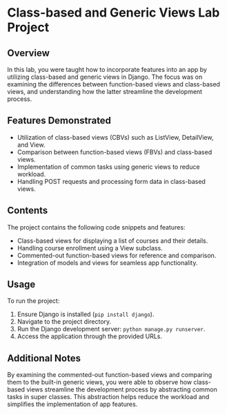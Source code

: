 # Class-based and Generic Views Lab Project

## Overview
In this lab, you were taught how to incorporate features into an app by utilizing class-based and generic views in Django. The focus was on examining the differences between function-based views and class-based views, and understanding how the latter streamline the development process.

## Features Demonstrated
- Utilization of class-based views (CBVs) such as ListView, DetailView, and View.
- Comparison between function-based views (FBVs) and class-based views.
- Implementation of common tasks using generic views to reduce workload.
- Handling POST requests and processing form data in class-based views.

## Contents
The project contains the following code snippets and features:
- Class-based views for displaying a list of courses and their details.
- Handling course enrollment using a View subclass.
- Commented-out function-based views for reference and comparison.
- Integration of models and views for seamless app functionality.

## Usage
To run the project:
1. Ensure Django is installed (`pip install django`).
2. Navigate to the project directory.
3. Run the Django development server: `python manage.py runserver`.
4. Access the application through the provided URLs.

## Additional Notes
By examining the commented-out function-based views and comparing them to the built-in generic views, you were able to observe how class-based views streamline the development process by abstracting common tasks in super classes. This abstraction helps reduce the workload and simplifies the implementation of app features.